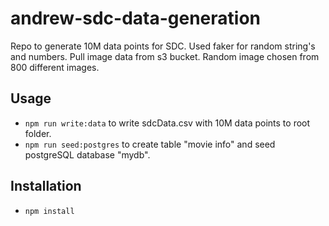 # andrew-sdc-data-generation
Repo to generate 10M data points for SDC.
Used faker for random string's and numbers.
Pull image data from s3 bucket. Random image chosen from 800 different images.

## Usage
 - `npm run write:data` to write sdcData.csv with 10M data points to root folder.
 - `npm run seed:postgres` to create table "movie info" and seed postgreSQL database "mydb".
 
## Installation
 - `npm install`
